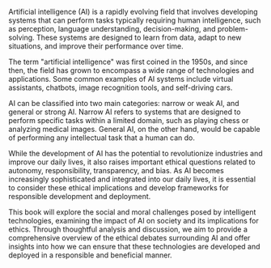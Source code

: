 

Artificial intelligence (AI) is a rapidly evolving field that involves developing systems that can perform tasks typically requiring human intelligence, such as perception, language understanding, decision-making, and problem-solving. These systems are designed to learn from data, adapt to new situations, and improve their performance over time.

The term "artificial intelligence" was first coined in the 1950s, and since then, the field has grown to encompass a wide range of technologies and applications. Some common examples of AI systems include virtual assistants, chatbots, image recognition tools, and self-driving cars.

AI can be classified into two main categories: narrow or weak AI, and general or strong AI. Narrow AI refers to systems that are designed to perform specific tasks within a limited domain, such as playing chess or analyzing medical images. General AI, on the other hand, would be capable of performing any intellectual task that a human can do.

While the development of AI has the potential to revolutionize industries and improve our daily lives, it also raises important ethical questions related to autonomy, responsibility, transparency, and bias. As AI becomes increasingly sophisticated and integrated into our daily lives, it is essential to consider these ethical implications and develop frameworks for responsible development and deployment.

This book will explore the social and moral challenges posed by intelligent technologies, examining the impact of AI on society and its implications for ethics. Through thoughtful analysis and discussion, we aim to provide a comprehensive overview of the ethical debates surrounding AI and offer insights into how we can ensure that these technologies are developed and deployed in a responsible and beneficial manner.
